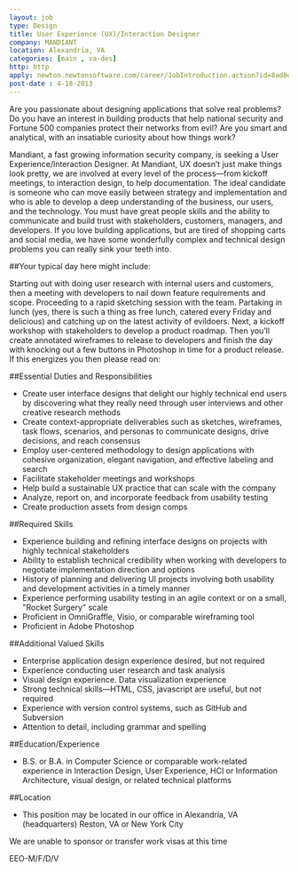 ```yaml
---
layout: job
type: Design
title: User Experience (UX)/Interaction Designer
company: MANDIANT
location: Alexandria, VA
categories: [main , va-des]
http: http
apply: newton.newtonsoftware.com/career/JobIntroduction.action?id=8ad8dbd13bb15585013bbe01e5ed089c
post-date : 4-18-2013
---
```


Are you passionate about designing applications that solve real problems? Do you have an interest in building products that help national security and Fortune 500 companies protect their networks from evil? Are you smart and analytical, with an insatiable curiosity about how things work? 

Mandiant, a fast growing information security company, is seeking a User Experience/Interaction Designer. At Mandiant, UX doesn’t just make things look pretty, we are involved at every level of the process—from kickoff meetings, to interaction design, to help documentation. The ideal candidate is someone who can move easily between strategy and implementation and who is able to develop a deep understanding of the business, our users, and the technology. You must have great people skills and the ability to communicate and build trust with stakeholders, customers, managers, and developers. If you love building applications, but are tired of shopping carts and social media, we have some wonderfully complex and technical design problems you can really sink your teeth into. 

##Your typical day here might include:

Starting out with doing user research with internal users and customers, then a meeting with developers to nail down feature requirements and scope. Proceeding to a rapid sketching session with the team. Partaking in lunch (yes, there is such a thing as free lunch, catered every Friday and delicious) and catching up on the latest activity of evildoers. Next, a kickoff workshop with stakeholders to develop a product roadmap. Then you’ll create annotated wireframes to release to developers and finish the day with knocking out a few buttons in Photoshop in time for a product release. If this energizes you then please read on:

##Essential Duties and Responsibilities

* Create user interface designs that delight our highly technical end users by discovering what they really need through user interviews and other creative research methods
* Create context-appropriate deliverables such as sketches, wireframes, task flows, scenarios, and personas to communicate designs, drive decisions, and reach consensus
* Employ user-centered methodology to design applications with cohesive organization, elegant navigation, and effective labeling and search
* Facilitate stakeholder meetings and workshops
* Help build a sustainable UX practice that can scale with the company
* Analyze, report on, and incorporate feedback from usability testing
* Create production assets from design comps

##Required Skills

* Experience building and refining interface designs on projects with highly technical stakeholders
* Ability to establish technical credibility when working with developers to negotiate implementation direction and options
* History of planning and delivering UI projects involving both usability and development activities in a timely manner
* Experience performing usability testing in an agile context or on a small, "Rocket Surgery" scale
* Proficient in OmniGraffle, Visio, or comparable wireframing tool
* Proficient in Adobe Photoshop

##Additional Valued Skills

* Enterprise application design experience desired, but not required
* Experience conducting user research and task analysis
* Visual design experience. Data visualization experience
* Strong technical skills—HTML, CSS, javascript are useful, but not required
* Experience with version control systems, such as GitHub and Subversion
* Attention to detail, including grammar and spelling

##Education/Experience

* B.S. or B.A. in Computer Science or comparable work-related experience in Interaction Design, User Experience, HCI or Information Architecture, visual design, or related technical platforms 

##Location

* This position may be located in our office in Alexandria, VA (headquarters) Reston, VA or New York City

We are unable to sponsor or transfer work visas at this time

EEO-M/F/D/V
